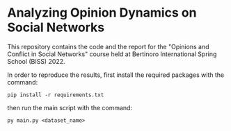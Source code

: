 # Analyzing Opinion Dynamics on Social Networks
This repository contains the code and the report for the "Opinions and Conflict in Social Networks" course held at Bertinoro International Spring School (BISS) 2022.

In order to reproduce the results, first install the required packages with the command:

```pip install -r requirements.txt```

then run the main script with the command:

```py main.py <dataset_name>```
